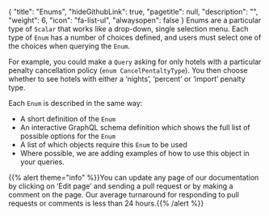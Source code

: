 {
  "title": "Enums",
  "hideGithubLink": true,
	"pagetitle": null,
  "description": "",
  "weight": 6,
  "icon": "fa-list-ul",
  "alwaysopen": false
}
Enums are a particular type of `Scalar` that works like a drop-down, single selection menu. Each type of `Enum` has a number of choices defined, and users must select one of the choices when querying the `Enum`.

For example, you could make a `Query` asking for only hotels with a particular penalty cancellation policy (`enum CancelPentaltyType`). You then choose whether to see hotels with either a ‘nights’, ‘percent’ or ‘import’ penalty type.

Each `Enum` is described in the same way:
- A short definition of the `Enum`
- An interactive GraphQL schema definition which shows the full list of possible options for the `Enum`
- A list of which objects require this `Enum` to be used
- Where possible, we are adding examples of how to use this object in your queries.

{{% alert theme="info" %}}You can update any page of our documentation by clicking on ‘Edit page’ and sending a pull request or by making a comment on the page. Our average turnaround for responding to pull requests or comments is less than 24 hours.{{% /alert %}}
